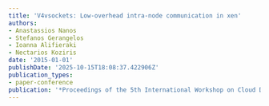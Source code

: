 ```yaml
---
title: 'V4vsockets: Low-overhead intra-node communication in xen'
authors:
- Anastassios Nanos
- Stefanos Gerangelos
- Ioanna Alifieraki
- Nectarios Koziris
date: '2015-01-01'
publishDate: '2025-10-15T18:08:37.422906Z'
publication_types:
- paper-conference
publication: '*Proceedings of the 5th International Workshop on Cloud Data and Platforms*'
---
```

